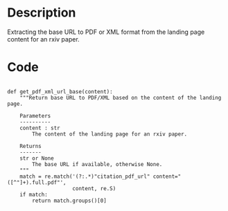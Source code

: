 # Description
Extracting the base URL to PDF or XML format from the landing page content for an rxiv paper.

# Code
```

def get_pdf_xml_url_base(content):
    """Return base URL to PDF/XML based on the content of the landing page.

    Parameters
    ----------
    content : str
        The content of the landing page for an rxiv paper.

    Returns
    -------
    str or None
        The base URL if available, otherwise None.
    """
    match = re.match('(?:.*)"citation_pdf_url" content="([^"]+).full.pdf"',
                     content, re.S)
    if match:
        return match.groups()[0]

```
